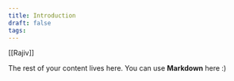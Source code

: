 ```yaml
---
title: Introduction
draft: false
tags:
---
```

[[Rajiv]]

The rest of your content lives here. You can use **Markdown** here :)